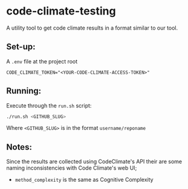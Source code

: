 # code-climate-testing

A utility tool to get code climate results in a format similar to our tool.

## Set-up:

A `.env` file at the project root

```
CODE_CLIMATE_TOKEN="<YOUR-CODE-CLIMATE-ACCESS-TOKEN>"
```

## Running:

Execute through the `run.sh` script:

```sh
./run.sh <GITHUB_SLUG>
```

Where `<GITHUB_SLUG>` is in the format `username/reponame`

## Notes:

Since the results are collected using CodeClimate's API their are some naming inconsistencies with Code Climate's web UI;

- `method_complexity` is the same as Cognitive Complexity

